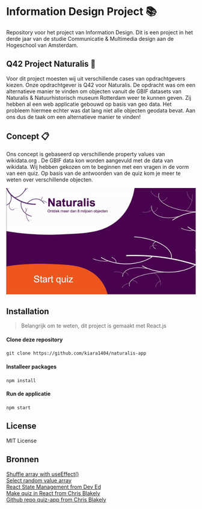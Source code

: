 # Information Design Project 📚

Repository voor het project van Information Design. Dit is een project in het derde jaar van de studie Communicatie & Multimedia design aan de Hogeschool van Amsterdam. 

## Q42 Project Naturalis 🌱

Voor dit project moesten wij uit verschillende cases van opdrachtgevers kiezen. Onze opdrachtgever is Q42 voor Naturalis. De opdracht was om een alternatieve manier te vinden om objecten vanuit de GBIF datasets van Naturalis & Natuurhistorisch museum Rotterdam weer te kunnen geven. 
Zij hebben al een web applicatie gebouwd op basis van geo data. Het probleem hiermee echter was dat lang niet alle objecten geodata bevat. Aan ons dus de taak om een alternatieve manier te vinden! 

## Concept 📋
Ons concept is gebaseerd op verschillende property values van wikidata.org . De GBIF data kon worden aangevuld met de data van wikidata. 
Wij hebben gekozen om te beginnen met een vragen in de vorm van een quiz. Op basis van de antwoorden van de quiz kom je meer te weten over verschillende objecten. 

![screen recording as GIF](https://github.com/kiara1404/naturalis-app/blob/master/screen-gif.gif?raw=true)

## Installation
> Belangrijk om te weten, dit project is gemaakt met React.js

#### Clone deze repository
`git clone https://github.com/kiara1404/naturalis-app`

#### Installeer packages
`npm install`

#### Run de applicatie
`npm start`

## License
MIT License

## Bronnen
[Shuffle array with useEffect()](https://stackoverflow.com/questions/61263368/how-to-shuffle-an-array-once-in-functional-react-component)     
[Select random value array](https://stackoverflow.com/questions/4550505/getting-a-random-value-from-a-javascript-array)     
[React State Management from Dev Ed](https://www.youtube.com/watch?v=35lXWvCuM8o)     
[Make quiz in React from Chris Blakely](https://www.youtube.com/watch?v=Lya-qYiDqIA&t=672s)     
[Github repo quiz-app from Chris Blakely](https://github.com/chrisblakely01/quiz-app)     
